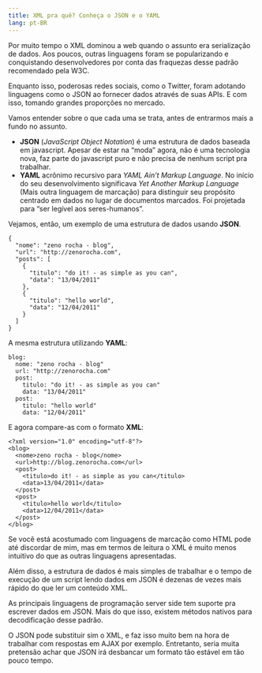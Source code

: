 ```yaml
---
title: XML pra quê? Conheça o JSON e o YAML
lang: pt-BR
---
```


Por muito tempo o XML dominou a web quando o assunto era serialização de dados. Aos poucos, outras linguagens foram se popularizando e conquistando desenvolvedores por conta das fraquezas desse padrão recomendado pela W3C.

Enquanto isso, poderosas redes sociais, como o Twitter, foram adotando linguagens como o JSON ao fornecer dados através de suas APIs. E com isso, tomando grandes proporções no mercado.

<!-- more -->

Vamos entender sobre o que cada uma se trata, antes de entrarmos mais a fundo no assunto.

* **JSON** (*JavaScript Object Notation*) é uma estrutura de dados baseada em javascript. Apesar de estar na &#8220;moda&#8221; agora, não é uma tecnologia nova, faz parte do javascript puro e não precisa de nenhum script pra trabalhar.
* **YAML** acrônimo recursivo para *YAML Ain&#8217;t Markup Language*. No início do seu desenvolvimento significava *Yet Another Markup Language* (Mais outra linguagem de marcação) para distinguir seu propósito centrado em dados no lugar de documentos marcados. Foi projetada para &#8220;ser legível aos seres-humanos&#8221;.

Vejamos, então, um exemplo de uma estrutura de dados usando **JSON**.

```
{
  "nome": "zeno rocha - blog",
  "url": "http://zenorocha.com",
  "posts": [
    {
      "titulo": "do it! - as simple as you can",
      "data": "13/04/2011"
    },
    {
      "titulo": "hello world",
      "data": "12/04/2011"
    }
  ]
}
```

A mesma estrutura utilizando **YAML**:

```
blog:
  nome: "zeno rocha - blog"
  url: "http://zenorocha.com"
  post:
    titulo: "do it! - as simple as you can"
    data: "13/04/2011"
  post:
    titulo: "hello world"
    data: "12/04/2011"
```

E agora compare-as com o formato **XML**:

```
<?xml version="1.0" encoding="utf-8"?>
<blog>
  <nome>zeno rocha - blog</nome>
  <url>http://blog.zenorocha.com</url>
  <post>
    <titulo>do it! - as simple as you can</titulo>
    <data>13/04/2011</data>
  </post>
  <post>
    <titulo>hello world</titulo>
    <data>12/04/2011</data>
  </post>
</blog>
```

Se você está acostumado com linguagens de marcação como HTML pode até discordar de mim, mas em termos de leitura o XML é muito menos intuitivo do que as outras linguagens apresentadas.

Além disso, a estrutura de dados é mais simples de trabalhar e o tempo de execução de um script lendo dados em JSON é dezenas de vezes mais rápido do que ler um conteúdo XML.

As principais linguagens de programação server side tem suporte pra escrever dados em JSON. Mais do que isso, existem métodos nativos para decodificação desse padrão.

O JSON pode substituir sim o XML, e faz isso muito bem na hora de trabalhar com respostas em AJAX por exemplo. Entretanto, seria muita pretensão achar que JSON irá desbancar um formato tão estável em tão pouco tempo.
